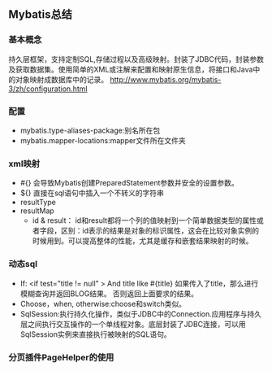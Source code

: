 ## Mybatis总结

### 基本概念
持久层框架，支持定制SQL,存储过程以及高级映射。封装了JDBC代码，封装参数及获取数据集。使用简单的XML或注解来配置和映射原生信息，将接口和Java中的对象映射成数据库中的记录。
http://www.mybatis.org/mybatis-3/zh/configuration.html

### 配置

- mybatis.type-aliases-package:别名所在包
- mybatis.mapper-locations:mapper文件所在文件夹

### xml映射
- #{} 会导致Mybatis创建PreparedStatement参数并安全的设置参数。
- ${} 直接在sql语句中插入一个不转义的字符串
- resultType
- resultMap  
  - id & result：
   id和result都将一个列的值映射到一个简单数据类型的属性或者字段，区别：id表示的结果是对象的标识属性，这会在比较对象实例的时候用到。可以提高整体的性能，尤其是缓存和嵌套结果映射的时候。



### 动态sql
- If:  <if test=”title != null” > And title like #{title}</if> 如果传入了title，那么进行模糊查询并返回BLOG结果。 否则返回上面要求的结果。  
- Choose，when, otherwise:choose和switch类似。
- SqlSession:执行持久化操作，类似于JDBC中的Connection.应用程序与持久层之间执行交互操作的一个单线程对象。底层封装了JDBC连接，可以用SqlSession实例来直接执行被映射的SQL语句。


### 分页插件PageHelper的使用

